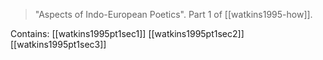 > "Aspects of Indo-European Poetics". Part 1 of [[watkins1995-how]]. 

Contains: 
[[watkins1995pt1sec1]]
[[watkins1995pt1sec2]]
[[watkins1995pt1sec3]]
